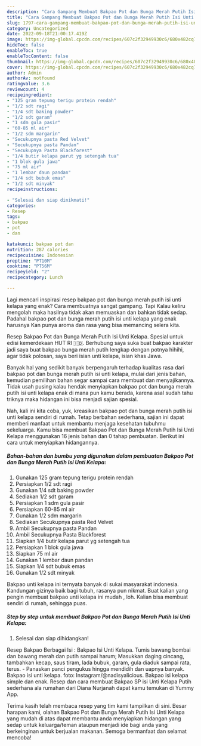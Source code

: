 ```yaml
---
description: "Cara Gampang Membuat Bakpao Pot dan Bunga Merah Putih Isi Unti Kelapa yang Enak Banget, Buat Buka Puasa Bikin Ngiler"
title: "Cara Gampang Membuat Bakpao Pot dan Bunga Merah Putih Isi Unti Kelapa yang Enak Banget, Buat Buka Puasa Bikin Ngiler"
slug: 1797-cara-gampang-membuat-bakpao-pot-dan-bunga-merah-putih-isi-unti-kelapa-yang-enak-banget-buat-buka-puasa-bikin-ngiler
category: Uncategorized
date: 2022-09-18T21:00:17.419Z
image: https://img-global.cpcdn.com/recipes/607c2f32949930c6/680x482cq70/bakpao-pot-dan-bunga-merah-putih-isi-unti-kelapa-foto-resep-utama.jpg
hideToc: false
enableToc: true
enableTocContent: false
thumbnail: https://img-global.cpcdn.com/recipes/607c2f32949930c6/680x482cq70/bakpao-pot-dan-bunga-merah-putih-isi-unti-kelapa-foto-resep-utama.jpg
cover: https://img-global.cpcdn.com/recipes/607c2f32949930c6/680x482cq70/bakpao-pot-dan-bunga-merah-putih-isi-unti-kelapa-foto-resep-utama.jpg
author: Admin
authorAv: notfound
ratingvalue: 3.6
reviewcount: 4
recipeingredient:
- "125 gram tepung terigu protein rendah"
- "1/2 sdt ragi"
- "1/4 sdt baking powder"
- "1/2 sdt garam"
- "1 sdm gula pasir"
- "60-85 ml air"
- "1/2 sdm margarin"
- "Secukupnya pasta Red Velvet"
- "Secukupnya pasta Pandan"
- "Secukupnya Pasta Blackforest"
- "1/4 butir kelapa parut yg setengah tua"
- "1 blok gula jawa"
- "75 ml air"
- "1 lembar daun pandan"
- "1/4 sdt bubuk emas"
- "1/2 sdt minyak"
recipeinstructions:

- "Selesai dan siap dinikmati!"
categories:
- Resep
tags:
- bakpao
- pot
- dan

katakunci: bakpao pot dan 
nutrition: 287 calories
recipecuisine: Indonesian
preptime: "PT10M"
cooktime: "PT56M"
recipeyield: "2"
recipecategory: Lunch

---
```



Lagi mencari inspirasi resep bakpao pot dan bunga merah putih isi unti kelapa yang enak? Cara membuatnya sangat gampang. Tapi Kalau keliru mengolah maka hasilnya tidak akan memuaskan dan bahkan tidak sedap. Padahal bakpao pot dan bunga merah putih isi unti kelapa yang enak harusnya Kan punya aroma dan rasa yang bisa memancing selera kita.


Resep Bakpao Pot dan Bunga Merah Putih Isi Unti Kelapa. Spesial untuk edisi kemerdekaan HUT RI 🇮🇩. Berhubung saya suka buat bakpao karakter jadi saya buat bakpao bunga merah putih lengkap dengan potnya hihihi, agar tidak polosan, saya beri isian unti kelapa, isian khas Jawa.

Banyak hal yang sedikit banyak berpengaruh terhadap kualitas rasa dari bakpao pot dan bunga merah putih isi unti kelapa, mulai dari jenis bahan, kemudian pemilihan bahan segar sampai cara membuat dan menyajikannya. Tidak usah pusing kalau hendak menyiapkan bakpao pot dan bunga merah putih isi unti kelapa enak di mana pun kamu berada, karena asal sudah tahu triknya maka hidangan ini bisa menjadi sajian spesial.


Nah, kali ini kita coba, yuk, kreasikan bakpao pot dan bunga merah putih isi unti kelapa sendiri di rumah. Tetap berbahan sederhana, sajian ini dapat memberi manfaat untuk membantu menjaga kesehatan tubuhmu sekeluarga. Kamu bisa membuat Bakpao Pot dan Bunga Merah Putih Isi Unti Kelapa menggunakan 16 jenis bahan dan 0 tahap pembuatan. Berikut ini cara untuk menyiapkan hidangannya.

<!--inarticleads1-->

##### Bahan-bahan dan bumbu yang digunakan dalam pembuatan Bakpao Pot dan Bunga Merah Putih Isi Unti Kelapa:

1. Gunakan 125 gram tepung terigu protein rendah
1. Persiapkan 1/2 sdt ragi
1. Gunakan 1/4 sdt baking powder
1. Sediakan 1/2 sdt garam
1. Persiapkan 1 sdm gula pasir
1. Persiapkan 60-85 ml air
1. Gunakan 1/2 sdm margarin
1. Sediakan Secukupnya pasta Red Velvet
1. Ambil Secukupnya pasta Pandan
1. Ambil Secukupnya Pasta Blackforest
1. Siapkan 1/4 butir kelapa parut yg setengah tua
1. Persiapkan 1 blok gula jawa
1. Siapkan 75 ml air
1. Gunakan 1 lembar daun pandan
1. Siapkan 1/4 sdt bubuk emas
1. Gunakan 1/2 sdt minyak


Bakpao unti kelapa ini ternyata banyak di sukai masyarakat indonesia. Kandungan gizinya baik bagi tubuh, rasanya pun nikmat. Buat kalian yang pengin membuat bakpao unti kelapa ini mudah , loh. Kalian bisa membuat sendiri di rumah, sehingga puas. 

<!--inarticleads2-->

##### Step by step untuk membuat Bakpao Pot dan Bunga Merah Putih Isi Unti Kelapa:


1. Selesai dan siap dihidangkan!

Resep Bakpao Berbagai Isi : Bakpao Isi Unti Kelapa. Tumis bawang bombai dan bawang merah dan putih sampai harum; Masukkan daging cincang, tambahkan kecap, saus tiram, lada bubuk, garam, gula diaduk sampai rata, terus. - Panaskan panci pengukus hingga mendidih dan uapnya banyak. Bakpao isi unti kelapa. foto: Instagram/@nadisyalicious. Bakpao isi kelapa simple dan enak. Resep dan cara membuat Bakpao SP isi Unti Kelapa Putih sederhana ala rumahan dari Diana Nurjanah dapat kamu temukan di Yummy App. 

Terima kasih telah membaca resep yang tim kami tampilkan di sini. Besar harapan kami, olahan Bakpao Pot dan Bunga Merah Putih Isi Unti Kelapa yang mudah di atas dapat membantu anda menyiapkan hidangan yang sedap untuk keluarga/teman ataupun menjadi ide bagi anda yang berkeinginan untuk berjualan makanan. Semoga bermanfaat dan selamat mencoba!
